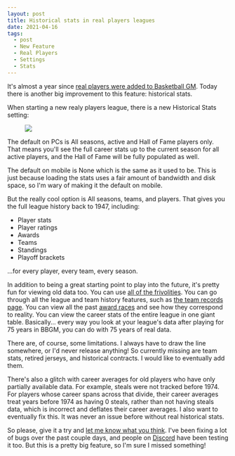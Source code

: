 ```yaml
---
layout: post
title: Historical stats in real players leagues
date: 2021-04-16
tags:
  - post
  - New Feature
  - Real Players
  - Settings
  - Stats
---
```


It's almost a year since [real players were added to Basketball GM](/blog/2020/06/league-creation-options/). Today there is another big improvement to this feature: historical stats.

When starting a new realy players league, there is a new Historical Stats setting:

<figure><img src="/files/historical-stats.png" class="img-fluid"></figure>

The default on PCs is <span class="text-highlight">All seasons, active and Hall of Fame players only</span>. That means you'll see the full career stats up to the current season for all active players, and the Hall of Fame will be fully populated as well.

The default on mobile is <span class="text-highlight">None</span> which is the same as it used to be. This is just because loading the stats uses a fair amount of bandwidth and disk space, so I'm wary of making it the default on mobile.

But the really cool option is <span class="text-highlight">All seasons, teams, and players</span>. That gives you the full league history back to 1947, including:

<!--more-->

- Player stats
- Player ratings
- Awards
- Teams
- Standings
- Playoff brackets

...for every player, every team, every season.

In addition to being a great starting point to play into the future, it's pretty fun for viewing old data too. You can use [all of the frivolities](/blog/2020/05/new-frivolities/). You can go through all the league and team history features, such as [the team records page](/blog/2020/06/real-rosters-back-to-1947-contraction/). You can view all the past [award races](https://old.reddit.com/r/BasketballGM/comments/g2sgwf/new_in_version_202004170093_award_races/) and see how they correspond to reality. You can view the career stats of the entire league in one giant table. Basically... every way you look at your league's data after playing for 75 years in BBGM, you can do with 75 years of real data.

There are, of course, some limitations. I always have to draw the line somewhere, or I'd never release anything! So currently missing are team stats, retired jerseys, and historical contracts. I would like to eventually add them.

There's also a glitch with career averages for old players who have only partially available data. For example, steals were not tracked before 1974. For players whose career spans across that divide, their career averages treat years before 1974 as having 0 steals, rather than not having steals data, which is incorrect and deflates their career averages. I also want to eventually fix this. It was never an issue before without real historical stats.

So please, give it a try and [let me know what you think](/contact/). I've been fixing a lot of bugs over the past couple days, and people on [Discord](https://discord.com/channels/290013534023057409/709888353662664794) have been testing it too. But this is a pretty big feature, so I'm sure I missed something!
